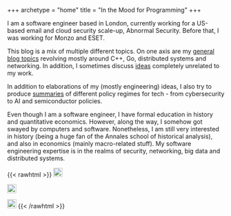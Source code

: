 +++
archetype = "home"
title = "In the Mood for Programming"
+++

I am a software engineer based in London, currently working for a US-based email and cloud security scale-up, Abnormal Security. Before that, I was working for Monzo and ESET.

This blog is a mix of multiple different topics. On one axis are my [general blog topics](/blog/softwareengineering/) revolving mostly around C++, Go, distributed systems and networking. In addition, I sometimes discuss [ideas](/blog/miscellaneous/) completely unrelated to my work.

In addition to elaborations of my (mostly engineering) ideas, I also try to produce [summaries](/techpolicy/) of different policy regimes for tech - from cybersecurity to AI and semiconductor policies.

Even though I am a software engineer, I have formal education in history and quantitative economics. However, along the way, I somehow got swayed by computers and software. Nonetheless, I am still very interested in history (being a huge fan of the Annales school of historical analysis), and also in economics (mainly macro-related stuff). My software engineering expertise is in the realms of security, networking, big data and distributed systems.

{{< rawhtml >}}
  <a href="https://www.linkedin.com/in/rastislav-kise%C4%BE-3a2151112"><img src="https://upload.wikimedia.org/wikipedia/commons/e/e9/Linkedin_icon.svg" alt="icon | LinkedIn" width="21px"/></a>

  <a href="https://github.com/ragoragino"><img src="https://upload.wikimedia.org/wikipedia/commons/9/91/Octicons-mark-github.svg" alt="icon | LinkedIn" width="21px"/></a>

  <a href="https://twitter.com/ragoragino"><img src="https://upload.wikimedia.org/wikipedia/commons/6/6f/Logo_of_Twitter.svg" alt="icon | Twitter" width="21px"/></a>
{{< /rawhtml >}}